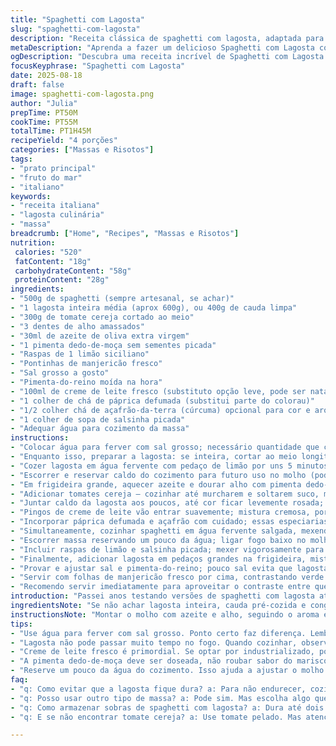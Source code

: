 ```yaml
---
title: "Spaghetti com Lagosta"
slug: "spaghetti-com-lagosta"
description: "Receita clássica de spaghetti com lagosta, adaptada para paladares brasileiros. Uso temperos simples, trocando manteiga por azeite de oliva extra virgem e raspas de limão siciliano substituindo vinho branco, conferindo frescor. Lagosta cozida na medida certa, massa al dente, tudo envolto em molho leve de tomate cereja e ervas frescas. Ajustes de tempo e técnica para resultados consistentes mesmo na correria. Um pouco mais de pimenta dedo-de-moça para dar energia ao prato, reverenciando ingredientes do Brasil sem perder a essência italiana."
metaDescription: "Aprenda a fazer um delicioso Spaghetti com Lagosta com um toque brasileiro. Prato sofisticado e acessível para qualquer ocasião."
ogDescription: "Descubra uma receita incrível de Spaghetti com Lagosta. Simples, saborosa e perfeita para impressionar."
focusKeyphrase: "Spaghetti com Lagosta"
date: 2025-08-18
draft: false
image: spaghetti-com-lagosta.png
author: "Julia"
prepTime: PT50M
cookTime: PT55M
totalTime: PT1H45M
recipeYield: "4 porções"
categories: ["Massas e Risotos"]
tags:
- "prato principal"
- "fruto do mar"
- "italiano"
keywords:
- "receita italiana"
- "lagosta culinária"
- "massa"
breadcrumb: ["Home", "Recipes", "Massas e Risotos"]
nutrition: 
 calories: "520"
 fatContent: "18g"
 carbohydrateContent: "58g"
 proteinContent: "28g"
ingredients:
- "500g de spaghetti (sempre artesanal, se achar)"
- "1 lagosta inteira média (aprox 600g), ou 400g de cauda limpa"
- "300g de tomate cereja cortado ao meio"
- "3 dentes de alho amassados"
- "30ml de azeite de oliva extra virgem"
- "1 pimenta dedo-de-moça sem sementes picada"
- "Raspas de 1 limão siciliano"
- "Pontinhas de manjericão fresco"
- "Sal grosso a gosto"
- "Pimenta-do-reino moída na hora"
- "100ml de creme de leite fresco (substituto opção leve, pode ser nata fresca)"
- "1 colher de chá de páprica defumada (substitui parte do colorau)"
- "1/2 colher chá de açafrão-da-terra (cúrcuma) opcional para cor e aroma exótico"
- "1 colher de sopa de salsinha picada"
- "Adequar água para cozimento da massa"
instructions:
- "Colocar água para ferver com sal grosso; necessário quantidade que cubra bem a massa e lagosta dependendo do cozimento inicial."
- "Enquanto isso, preparar a lagosta: se inteira, cortar ao meio longitudinalmente para cozinhar mais rápido; cauda só tirar casca externa."
- "Cozer lagosta em água fervente com pedaço de limão por uns 5 minutos — observar coloração da carne; não deixar passar do ponto para não endurecer."
- "Escorrer e reservar caldo do cozimento para futuro uso no molho (pode substituir parte da água do preparo e dar sabor)."
- "Em frigideira grande, aquecer azeite e dourar alho com pimenta dedo-de-moça; aroma forte vai abrir todo o paladar."
- "Adicionar tomates cereja — cozinhar até murcharem e soltarem suco, mexendo para não queimar; ponto ideal: pele começa a soltar e mistura engrossa."
- "Juntar caldo da lagosta aos poucos, até cor ficar levemente rosada; temperatura do molho média para não queimar. "
- "Pingos de creme de leite vão entrar suavemente; mistura cremosa, porém leve; mexer sempre e controlar temperatura para não talhar."
- "Incorporar páprica defumada e açafrão com cuidado; essas especiarias trazem cor e aroma sem dominar prato."
- "Simultaneamente, cozinhar spaghetti em água fervente salgada, mexendo para não grudar; massa ao dente, ainda firme ao morder, não molenga."
- "Escorrer massa reservando um pouco da água; ligar fogo baixo no molho, juntar massa e reservar água para ajustar textura do molho conforme necessidade."
- "Incluir raspas de limão e salsinha picada; mexer vigorosamente para envolver cada fio de massa com molho, mas sem desmanchar tomate nem lagosta."
- "Finalmente, adicionar lagosta em pedaços grandes na frigideira, misturando delicadamente para manter aparência e textura da carne."
- "Provar e ajustar sal e pimenta-do-reino; pouco sal evita que lagosta perca sabor natural."
- "Servir com folhas de manjericão fresco por cima, contrastando verde e cheiro fresco com o tom quente do prato."
- "Recomendo servir imediatamente para aproveitar o contraste entre quente da massa, frescor das ervas e suculência da lagosta."
introduction: "Passei anos testando versões de spaghetti com lagosta até entender o que funciona no fogão de casa. A lagosta não pode encarar cozimento longo; ela pede cuidado, fogo alto e rápido pra ficar macia e suculenta. Troquei o vinho branco do roteiro original por raspas de limão siciliano que, além de deixarem mais fresco o molho, evitam aquele aroma forte que nem sempre agrada todo mundo aqui no Brasil. A pimenta dedo-de-moça entra como um tempero que respeita, não domina. Experimentei vários ingredientes até a combinação funcionar na minha cozinha, onde a pressa costuma mandar. O segredo está no ponto de cozimento da massa e do crustáceo, além do equilíbrio do creme de leite leve num toque final. É prato de sabor e técnica artesanal sem muita firula."
ingredientsNote: "Se não achar lagosta inteira, cauda pré-cozida e congelada funciona, só ajustar o tempo para não ressecar. Tome cuidado com o excesso de pimenta, que pode roubar o sabor do marisco. Creme de leite fresco é fundamental para o toque final cremoso; creme de leite comum industrializado funciona, mas perde textura. Tomate cereja, apesar do original usar tomate pelado, traz um frescor natural, evita ácidos indesejados que comprometem o molho. Manualmente, sempre prefiro cortar a lagosta no sentido do comprimento para cozinhar mais rápido e uniformemente, evitando que borbulhe e queime a panela com suco que fica espesso. Se não tiver manjericão fresco, substitua por coentro fresco para dar um frescor diferente, geralmente consumido aqui no Brasil. A páprica defumada e açafrão dão só um leve toque, cuidado para não virar mistura exótica demais e perder harmonização."
instructionsNote: "Montar o molho com azeite e alho, seguindo o aroma e textura que se forma durante o cozimento do tomate, é passo que não pode acelerar demais; observe quando a pele começa a soltar porque é aí que a doçura natural do tomate aparece e equilibra na boca com o limão. A massa, ao cozinhar, deve ser testada mordendo; se muito mole, não segura a lagosta e molho no prato. Durante a mistura final, usar fogo baixo e mexer com cuidado para não desmanchar os pedaços de lagosta, mantendo visual apurado para o serviço. Ajuste o creme fresco aos poucos até o molho ficar sedoso; se talhar, será sinal de fogo alto ou creme fora do prazo. Guarda um pouco da água do cozimento da massa para ir ajustando textura, ao invés de recorrer a mais creme ou gordura. Servir rápido, antes do caldo perder temperatura, garante a experiência completa, aliando aroma, cor e sabor, como aprendi em testes que duraram meses."
tips:
- "Use água para ferver com sal grosso. Ponto certo faz diferença. Lembre-se: muita água garantir um cozimento ideal de massa e lagosta. Não se esqueça de ajustar sempre."
- "Lagosta não pode passar muito tempo no fogo. Quando cozinhar, observa cor. A carne deve ficar opaca. Outra coisa: corte ao meio, facilita o preparo e o tempo."
- "Creme de leite fresco é primordial. Se optar por industrializado, pode perder cremosidade. Não usar demais. O ponto ideal é quando aparece sedoso no molho, senão pode talhar."
- "A pimenta dedo-de-moça deve ser doseada, não roubar sabor do marisco. Se muito forte, esconde o frescor. Mas um toque certo realça, traz um contraste interessante."
- "Reserve um pouco da água do cozimento. Isso ajuda a ajustar o molho depois. Textura é tudo. Lembre-se de mexer sem desmanchar a lagosta e a massa."
faq:
- "q: Como evitar que a lagosta fique dura? a: Para não endurecer, cozinhe rapidamente. Até cinco minutos. Cuidado com tempo. Depois escorra. Reserve caldo, serve depois."
- "q: Posso usar outro tipo de massa? a: Pode sim. Mas escolha algo que mantenha molho. Spaghetti é ideal. Se usar penne ou fettuccine, ajuste tempo de cozimento."
- "q: Como armazenar sobras de spaghetti com lagosta? a: Dura até dois dias na geladeira. Use um recipiente fechado. Não reaqueça muito. Bolha pode comprometer textura."
- "q: E se não encontrar tomate cereja? a: Use tomate pelado. Mas atenção: frescor é perda. O ideal é evitar acidez. Experimente ajustar açúcar se achar que precisa."

---
```

